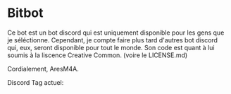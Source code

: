 # Bitbot
Ce bot est un bot discord qui est uniquement disponible pour les gens que je séléctionne.
Cependant, je compte faire plus tard d'autres bot discord qui, eux, seront disponible pour tout le monde.
Son code est quant à lui soumis à la liscence Creative Common. (voire le LICENSE.md)

Cordialement, 
AresM4A.

Discord Tag actuel: 
